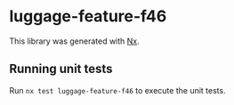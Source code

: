 # luggage-feature-f46

This library was generated with [Nx](https://nx.dev).

## Running unit tests

Run `nx test luggage-feature-f46` to execute the unit tests.

